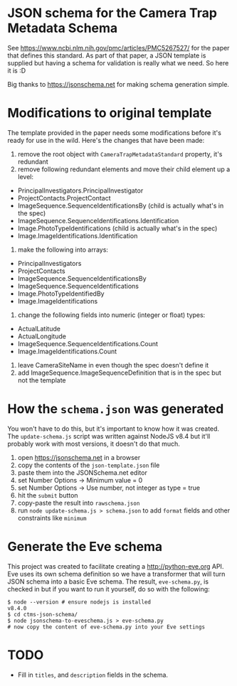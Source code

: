 # JSON schema for the Camera Trap Metadata Schema
See https://www.ncbi.nlm.nih.gov/pmc/articles/PMC5267527/ for the paper that defines this standard. As part of that paper, a JSON template is supplied but having a schema for validation is really what we need. So here it is :D

Big thanks to https://jsonschema.net for making schema generation simple.

# Modifications to original template
The template provided in the paper needs some modifications before it's ready for use in the wild. Here's the changes that have been made:
 1. remove the root object with `CameraTrapMetadataStandard` property, it's redundant
 1. remove following redundant elements and move their child element up a level:
   - PrincipalInvestigators.PrincipalInvestigator
   - ProjectContacts.ProjectContact
  - ImageSequence.SequenceIdentificationsBy (child is actually what's in the spec)
   - ImageSequence.SequenceIdentifications.Identification
   - Image.PhotoTypeIdentifications (child is actually what's in the spec)
   - Image.ImageIdentifications.Identification
 1. make the following into arrays:
   - PrincipalInvestigators
   - ProjectContacts
   - ImageSequence.SequenceIdentificationsBy
   - ImageSequence.SequenceIdentifications
   - Image.PhotoTypeIdentifiedBy
   - Image.ImageIdentifications
 1. change the following fields into numeric (integer or float) types:
   - ActualLatitude
   - ActualLongitude
   - ImageSequence.SequenceIdentifications.Count
   - Image.ImageIdentifications.Count
 1. leave CameraSiteName in even though the spec doesn't define it
 1. add ImageSequence.ImageSequenceDefinition that is in the spec but not the template

# How the `schema.json` was generated
You won't have to do this, but it's important to know how it was created. The `update-schema.js` script was written against NodeJS v8.4 but it'll probably work with most versions, it doesn't do that much.
 1. open https://jsonschema.net in a browser
 1. copy the contents of the `json-template.json` file
 1. paste them into the JSONSchema.net editor
 1. set Number Options -> Minimum value = 0
 1. set Number Options -> Use number, not integer as type = true
 1. hit the `submit` button
 1. copy-paste the result into `rawschema.json`
 1. run `node update-schema.js > schema.json` to add `format` fields and other constraints like `minimum`

# Generate the Eve schema
This project was created to facilitate creating a http://python-eve.org API. Eve uses its own schema definition so we have a transformer that will turn JSON schema into a basic Eve schema. The result, `eve-schema.py`, is checked in but if you want to run it yourself, do so with the following:

    $ node --version # ensure nodejs is installed
    v8.4.0
    $ cd ctms-json-schema/
    $ node jsonschema-to-eveschema.js > eve-schema.py
    # now copy the content of eve-schema.py into your Eve settings

# TODO
 - Fill in `titles`, and `description` fields in the schema.
